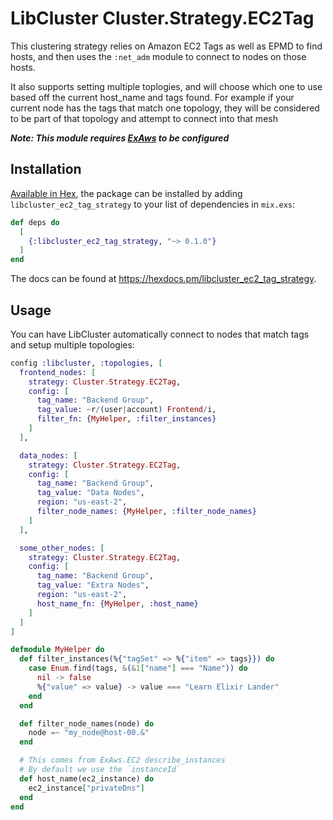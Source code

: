 # LibCluster Cluster.Strategy.EC2Tag
This clustering strategy relies on Amazon EC2 Tags as well as EPMD to find hosts, and then uses
the `:net_adm` module to connect to nodes on those hosts.

It also supports setting multiple toplogies, and will choose which one to use based off the current
host_name and tags found. For example if your current node has the tags that match one topology, they
will be considered to be part of that topology and attempt to connect into that mesh

***Note: This module requires [ExAws](https://github.com/ex-aws/ex_aws) to be configured***

## Installation

[Available in Hex](https://hex.pm/docs/libcluster_ec2_taag_strategy), the package can be installed
by adding `libcluster_ec2_tag_strategy` to your list of dependencies in `mix.exs`:

```elixir
def deps do
  [
    {:libcluster_ec2_tag_strategy, "~> 0.1.0"}
  ]
end
```

The docs can be found at <https://hexdocs.pm/libcluster_ec2_tag_strategy>.


## Usage
You can have LibCluster automatically connect to nodes that match tags and setup multiple
topologies:

```elixir
config :libcluster, :topologies, [
  frontend_nodes: [
    strategy: Cluster.Strategy.EC2Tag,
    config: [
      tag_name: "Backend Group",
      tag_value: ~r/(user|account) Frontend/i,
      filter_fn: {MyHelper, :filter_instances}
    ]
  ],

  data_nodes: [
    strategy: Cluster.Strategy.EC2Tag,
    config: [
      tag_name: "Backend Group",
      tag_value: "Data Nodes",
      region: "us-east-2",
      filter_node_names: {MyHelper, :filter_node_names}
    ]
  ],

  some_other_nodes: [
    strategy: Cluster.Strategy.EC2Tag,
    config: [
      tag_name: "Backend Group",
      tag_value: "Extra Nodes",
      region: "us-east-2",
      host_name_fn: {MyHelper, :host_name}
    ]
  ]
]
```

```elixir
defmodule MyHelper do
  def filter_instances(%{"tagSet" => %{"item" => tags}}) do
    case Enum.find(tags, &(&1["name"] === "Name")) do
      nil -> false
      %{"value" => value} -> value === "Learn Elixir Lander"
    end
  end

  def filter_node_names(node) do
    node =~ "my_node@host-00.&"
  end

  # This comes from ExAws.EC2 describe_instances
  # By default we use the `instanceId`
  def host_name(ec2_instance) do
    ec2_instance["privateDns"]
  end
end
```
